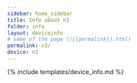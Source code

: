 ```yaml
---
sidebar: home_sidebar
title: Info about n3
folder: info
layout: deviceinfo
# name of the page (/{{permalink}}.html)
permalink: n3/
device: n3
---
```

{% include templates/device_info.md %}
